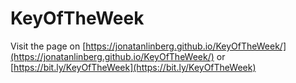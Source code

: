 # KeyOfTheWeek

Visit the page on [https://jonatanlinberg.github.io/KeyOfTheWeek/](https://jonatanlinberg.github.io/KeyOfTheWeek/) or [https://bit.ly/KeyOfTheWeek](https://bit.ly/KeyOfTheWeek)
